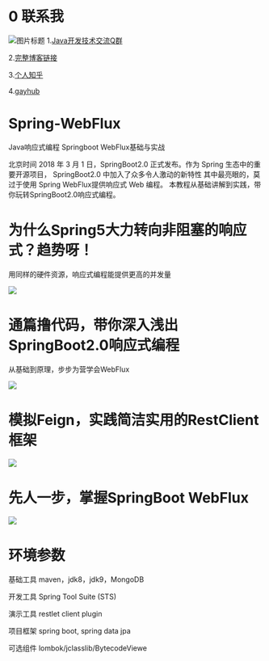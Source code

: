 # 0 联系我
![](http://upload-images.jianshu.io/upload_images/4685968-6a8b28d2fd95e8b7?imageMogr2/auto-orient/strip%7CimageView2/2/w/1240 "图片标题") 
1.[Java开发技术交流Q群](https://jq.qq.com/?_wv=1027&k=5UB4P1T)

2.[完整博客链接](http://www.shishusheng.com)

3.[个人知乎](http://www.zhihu.com/people/shi-shu-sheng-)

4.[gayhub](https://github.com/Wasabi1234)

# Spring-WebFlux
Java响应式编程 Springboot WebFlux基础与实战

北京时间 2018 年 3 月 1 日，SpringBoot2.0 正式发布。作为 Spring 生态中的重要开源项目， SpringBoot2.0 中加入了众多令人激动的新特性
其中最亮眼的，莫过于使用 Spring WebFlux提供响应式 Web 编程。
本教程从基础讲解到实践，带你玩转SpringBoot2.0响应式编程。

# 为什么Spring5大力转向非阻塞的响应式？趋势呀！
用同样的硬件资源，响应式编程能提供更高的并发量

![](https://upload-images.jianshu.io/upload_images/4685968-f5422fdcb5a8421e.png?imageMogr2/auto-orient/strip%7CimageView2/2/w/1240)

# 通篇撸代码，带你深入浅出SpringBoot2.0响应式编程
从基础到原理，步步为营学会WebFlux

![](https://upload-images.jianshu.io/upload_images/4685968-195e81e8e4cb4acf.png?imageMogr2/auto-orient/strip%7CimageView2/2/w/1240)

# 模拟Feign，实践简洁实用的RestClient框架

![](https://upload-images.jianshu.io/upload_images/4685968-c44c6ed286075031.png?imageMogr2/auto-orient/strip%7CimageView2/2/w/1240)

# 先人一步，掌握SpringBoot WebFlux

![](https://upload-images.jianshu.io/upload_images/4685968-90c8c240747a26f0.png?imageMogr2/auto-orient/strip%7CimageView2/2/w/1240)

# 环境参数
基础工具 maven，jdk8，jdk9，MongoDB 

开发工具 Spring Tool Suite (STS) 

演示工具 restlet client plugin 

项目框架 spring boot, spring data jpa 

可选组件 lombok/jclasslib/BytecodeViewe
